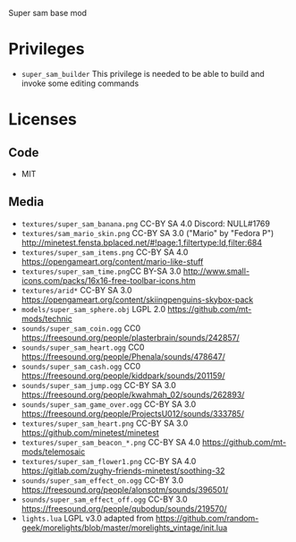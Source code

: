 
Super sam base mod

# Privileges

* `super_sam_builder` This privilege is needed to be able to build and invoke some editing commands

# Licenses

## Code

* MIT

## Media

* `textures/super_sam_banana.png` CC-BY SA 4.0 Discord: NULL#1769
* `textures/sam_mario_skin.png` CC-BY SA 3.0 ("Mario" by "Fedora P") http://minetest.fensta.bplaced.net/#!page:1,filtertype:Id,filter:684
* `textures/super_sam_items.png` CC-BY SA 4.0 https://opengameart.org/content/mario-like-stuff
* `textures/super_sam_time.png`CC BY-SA 3.0 http://www.small-icons.com/packs/16x16-free-toolbar-icons.htm
* `textures/arid*` CC-BY SA 3.0 https://opengameart.org/content/skiingpenguins-skybox-pack
* `models/super_sam_sphere.obj` LGPL 2.0 https://github.com/mt-mods/technic
* `sounds/super_sam_coin.ogg` CC0 https://freesound.org/people/plasterbrain/sounds/242857/
* `sounds/super_sam_heart.ogg` CC0 https://freesound.org/people/Phenala/sounds/478647/
* `sounds/super_sam_cash.ogg` CC0 https://freesound.org/people/kiddpark/sounds/201159/
* `sounds/super_sam_jump.ogg` CC-BY SA 3.0 https://freesound.org/people/kwahmah_02/sounds/262893/
* `sounds/super_sam_game_over.ogg` CC-BY SA 3.0 https://freesound.org/people/ProjectsU012/sounds/333785/
* `textures/super_sam_heart.png` CC-BY SA 3.0 https://github.com/minetest/minetest
* `textures/super_sam_beacon_*.png` CC-BY SA 4.0 https://github.com/mt-mods/telemosaic
* `textures/super_sam_flower1.png` CC-BY SA 4.0 https://gitlab.com/zughy-friends-minetest/soothing-32
* `sounds/super_sam_effect_on.ogg` CC-BY 3.0 https://freesound.org/people/alonsotm/sounds/396501/
* `sounds/super_sam_effect_off.ogg` CC-BY 3.0 https://freesound.org/people/qubodup/sounds/219570/
* `lights.lua` LGPL v3.0 adapted from https://github.com/random-geek/morelights/blob/master/morelights_vintage/init.lua
